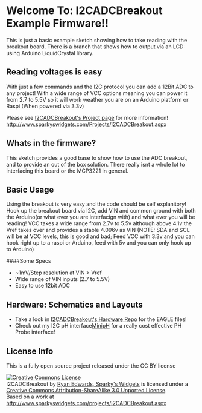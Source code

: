 Welcome To: I2CADCBreakout Example Firmware!!
================================

This is just a basic example sketch showing how to take reading with the breakout board. There is a branch that shows how to output via an LCD using Arduino LiquidCrystal library.

Reading voltages is easy
-------------------------

With just a few commands and the I2C protocol you can add a 12Bit ADC to any project! With a wide range of VCC options meaning you can power it from 2.7 to 5.5V so it will work weather you are on an Arduino platform or Raspi (When powered via 3.3v)

Please see [I2CADCBreakout's Project page](http://www.sparkyswidgets.com/Projects/I2CADCBreakout.aspx) for more information!
<http://www.sparkyswidgets.com/Projects/I2CADCBreakout.aspx>

Whats in the firmware?
-------------------------

This sketch provides a good base to show how to use the ADC breakout, and to provide an out of the box solution.
There really isnt a whole lot to interfacing this board or the MCP3221 in general.


Basic Usage
-------------------------

Using the breakout is very easy and the code should be self explanitory! Hook up the breakout board via I2C, add VIN and common ground with both the Arduino(or what ever you are interfacign with) and what ever you will be reading! VCC takes a wide range from 2.7v to 5.5v although above 4.1v the Vref takes over and provides a stable 4.096v as VIN (NOTE: SDA and SCL will be at VCC levels, this is good and bad; Feed VCC with 3.3v and you can hook right up to a raspi or Arduino, feed with 5v and you can only hook up to Arduino)

####Some Specs
- ~1mV/Step resolution at VIN > Vref
- Wide range of VIN inputs (2.7 to 5.5V)
- Easy to use 12bit ADC

Hardware: Schematics and Layouts
-------------------------

- Take a look in [I2CADCBreakout's Hardware Repo](https://github.com/SparkysWidgets/I2CADCBreakoutHW) for the EAGLE files!
- Check out my I2C pH interface[MinipH](http://www.sparkyswidgets.com/Projects/MinipH.aspx) for a really cost effective PH Probe interface!


License Info
-------------------------

<p>This is a fully open source project released under the CC BY license</p>
<a rel="license" href="http://creativecommons.org/licenses/by-sa/3.0/deed.en_US"><img alt="Creative Commons License" style="border-width: 0px;" src="http://i.creativecommons.org/l/by-sa/3.0/88x31.png" /></a><br />
<span xmlns:dct="http://purl.org/dc/terms/" property="dct:title">I2CADCBreakout</span> by <a xmlns:cc="http://creativecommons.org/ns#" href="www.sparkyswidgets.com" property="cc:attributionName" rel="cc:attributionURL">Ryan Edwards, Sparky's Widgets</a> is licensed under a <a rel="license" href="http://creativecommons.org/licenses/by-sa/3.0/deed.en_US">Creative Commons Attribution-ShareAlike 3.0 Unported License</a>.<br />
Based on a work at <a xmlns:dct="http://purl.org/dc/terms/" href="/projects/I2CADCBreakout.aspx" rel="dct:source">http://www.sparkyswidgets.com/projects/I2CADCBreakout.aspx</a>